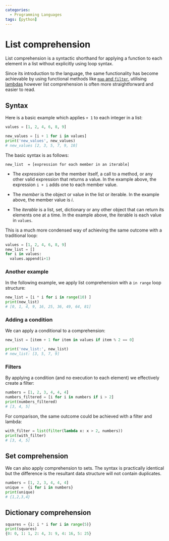 ```yaml
---
categories:
  - Programming Languages
tags: [python]
---
```


# List comprehension

List comprehension is a syntactic shorthand for applying a function to each
element in a list without explicitly using loop syntax.

Since its introduction to the language, the same functionality has become
achievable by using functional methods like
[`map` and `filter`](/Programming_Languages/Python/Syntax/Map_and_filter_in_Python.md),
utilising [lambdas](/Programming_Languages/Python/Syntax/Lambdas_in_Python.md)
however list comprehension is often more straightforward and easier to read.

## Syntax

Here is a basic example which applies `+ 1` to each integer in a list:

```python
values = [1, 2, 4, 6, 8, 9]

new_values = [i + 1 for i in values]
print('new_values', new_values)
# new_values [2, 3, 5, 7, 9, 10]
```

The basic syntax is as follows:

```
new_list  = [expression for each member in an iterable]
```

- The _expression_ can be the member itself, a call to a method, or any other
  valid expression that returns a value. In the example above, the expression
  `i + i` adds one to each member value.

- The _member_ is the object or value in the list or iterable. In the example
  above, the member value is _i_.

- The _iterable_ is a list, set, dictionary or any other object that can return
  its elements one at a time. In the example above, the iterable is each value
  in `values`.

This is a much more condensed way of achieving the same outcome with a
traditional loop:

```py
values = [1, 2, 4, 6, 8, 9]
new_list = []
for i in values:
  values.append(i+1)
```

### Another example

In the following example, we apply list comprehension with a `in range` loop
structure:

```py
new_list = [i * i for i in range(10) ]
print(new_list)
# [0, 1, 4, 9, 16, 25, 36, 49, 64, 81]

```

### Adding a condition

We can apply a conditional to a comprehension:

```py
new_list = [item + 1 for item in values if item % 2 == 0]

print('new_list:', new_list)
# new_list: [3, 5, 7, 9]
```

### Filters

By applying a condition (and no execution to each element) we effectively create
a filter:

```py
numbers = [1, 2, 3, 4, 4, 4]
numbers_filtered = [i for i in numbers if i > 2]
print(numbers_filtered)
# [3, 4, 5]
```

For comparison, the same outcome could be achieved with a filter and lambda:

```py
with_filter = list(filter(lambda x: x > 2, numbers))
print(with_filter)
# [3, 4, 5]
```

## Set comprehension

We can also apply comprehension to sets. The syntax is practically identical but
the difference is the resultant data structure will not contain duplicates.

```py
numbers = [1, 2, 3, 4, 4, 4]
unique =  {i for i in numbers}
print(unique)
# {1,2,3,4}
```

## Dictionary comprehension

```py
squares = {i: i * i for i in range(5)}
print(squares)
{0: 0, 1: 1, 2: 4, 3: 9, 4: 16, 5: 25}
```
